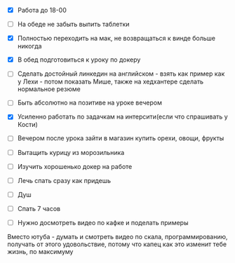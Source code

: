 
- [x] Работа до 18-00
- [ ] На обеде не забыть выпить таблетки
- [x] Полностью переходить на мак, не возвращаться к винде больше никогда
- [x] В обед подготовиться к уроку по докеру
- [ ] Сделать достойный линкедин на английском - взять как пример как у Лехи - потом показать Мише, также на хедхантере сделать нормальное резюме
- [ ] Быть абсолютно на позитиве на уроке вечером
- [x] Усиленно работать по задачкам на интерсити(если что спрашивать у Кости)
- [ ] Вечером после урока зайти в магазин купить орехи, овощи, фрукты
- [ ] Вытащить курицу из морозильника
- [ ] Изучить хорошенько докер на работе
- [ ] Лечь спать сразу как придешь
- [ ] Душ
- [ ] Спать 7 часов
- [ ] Нужно досмотреть видео по кафке и поделать примеры 


Вместо ютуба - думать и смотреть видео по скала, программированию, получать от этого удовольствие, потому что капец как это изменит тебе жизнь, по максимуму
